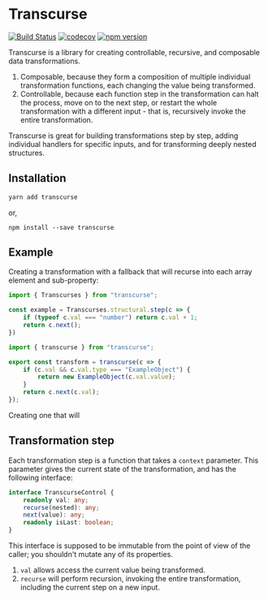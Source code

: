 # Transcurse
[![Build Status](https://travis-ci.org/GregRos/transcurse.svg?branch=master)](https://travis-ci.org/GregRos/transcurse)
[![codecov](https://codecov.io/gh/GregRos/transcurse/branch/master/graph/badge.svg)](https://codecov.io/gh/GregRos/transcurse)
[![npm version](https://badge.fury.io/js/transcurse.svg)](https://badge.fury.io/js/transcurse)

Transcurse is a library for creating controllable, recursive, and composable data transformations.

1. Composable, because they form a composition of multiple individual transformation functions, each changing the value being transformed.
2. Controllable, because each function step in the transformation can halt the process, move on to the next step, or restart the whole transformation with a different input - that is, recursively invoke the entire transformation.

Transcurse is great for building transformations step by step, adding individual handlers for specific inputs, and for transforming deeply nested structures.

## Installation

```bash
yarn add transcurse
```

or,

```
npm install --save transcurse
```

## Example

Creating a transformation with a fallback that will recurse into each array element and sub-property:

```ts
import { Transcurses } from "transcurse";

const example = Transcurses.structural.step(c => {
    if (typeof c.val === "number") return c.val + 1;
    return c.next();
})
```





```ts
import { transcurse } from "transcurse";

export const transform = transcurse(c => {
    if (c.val && c.val.type === "ExampleObject") {
        return new ExampleObject(c.val.value);
    }
    return c.next(c.val);
});
```

Creating one that will 

## Transformation step

Each transformation step is a function that takes a `context` parameter. This parameter gives the current state of the transformation, and has the following interface:

```typescript
interface TranscurseControl {
	readonly val: any;
    recurse(nested): any;
    next(value): any;
    readonly isLast: boolean;
}
```

This interface is supposed to be immutable from the point of view of the caller; you shouldn't mutate any of its properties.

1. `val` allows access the current value being transformed.
2. `recurse` will perform recursion, invoking the entire transformation, including the current step on a new input.